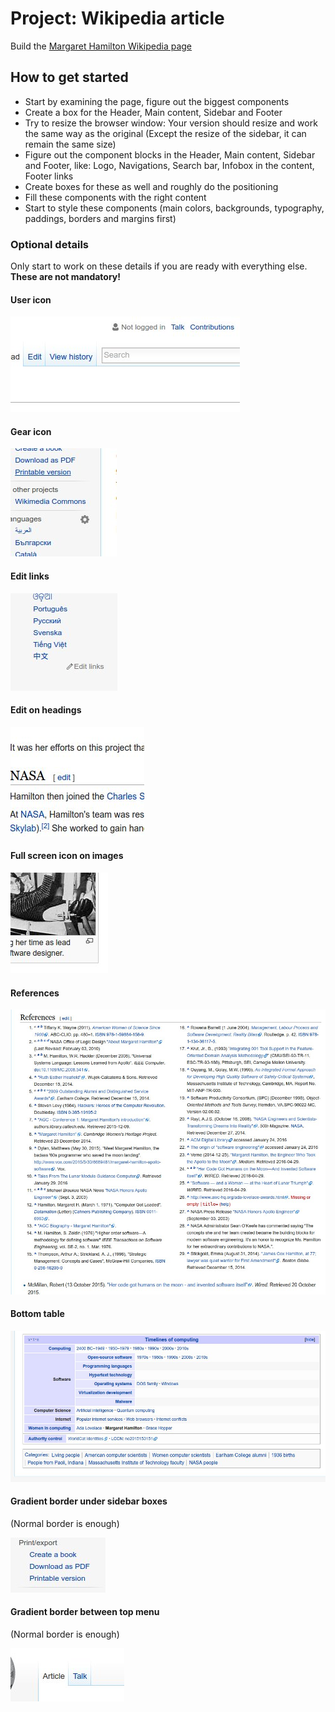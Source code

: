 # Project: Wikipedia article
Build the [Margaret Hamilton Wikipedia page](https://en.wikipedia.org/wiki/Margaret_Hamilton_(scientist))

## How to get started
- Start by examining the page, figure out the biggest components
- Create a box for the Header, Main content, Sidebar and Footer
- Try to resize the browser window: Your version should resize and work the same way as the original (Except the resize of the sidebar, it can remain the same size)
- Figure out the component blocks in the Header, Main content, Sidebar and Footer, like: Logo, Navigations, Search bar, Infobox in the content, Footer links
- Create boxes for these as well and roughly do the positioning
- Fill these components with the right content
- Start to style these components (main colors, backgrounds, typography, paddings, borders and margins first)

### Optional details
Only start to work on these details if you are ready with everything else. **These are not mandatory!**

#### User icon
![user icon](1.jpg)

#### Gear icon
![gear icon](2.jpg)

#### Edit links
![edit links](3.jpg)

#### Edit on headings
![edit](4.jpg)

#### Full screen icon on images
![fullscreen](5.jpg)

#### References
![references](6.jpg)

#### Bottom table
![table](7.jpg)

#### Gradient border under sidebar boxes
(Normal border is enough)

![border](8.jpg)

#### Gradient border between top menu
(Normal border is enough)

![top-border](9.jpg)
